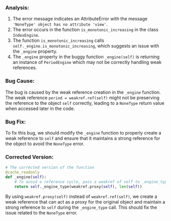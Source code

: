 ### Analysis:
1. The error message indicates an AttributeError with the message `'NoneType' object has no attribute 'view'`.
2. The error occurs in the function `is_monotonic_increasing` in the class `IndexEngine`.
3. The function `is_monotonic_increasing` calls `self._engine.is_monotonic_increasing`, which suggests an issue with the `_engine` property.
4. The `_engine` property in the buggy function `_engine(self)` is returning an instance of `PeriodEngine` which may not be correctly handling weak references.

### Bug Cause:
The bug is caused by the weak reference creation in the `_engine` function. The weak reference `period = weakref.ref(self)` might not be preserving the reference to the object `self` correctly, leading to a `NoneType` return value when accessed later in the code.

### Bug Fix:
To fix this bug, we should modify the `_engine` function to properly create a weak reference to `self` and ensure that it maintains a strong reference for the object to avoid the `NoneType` error.

### Corrected Version:
```python
# The corrected version of the function
@cache_readonly
def _engine(self):
    # To avoid a reference cycle, pass a weakref of self to _engine_type.
    return self._engine_type(weakref.proxy(self), len(self))
```

By using `weakref.proxy(self)` instead of `weakref.ref(self)`, we create a weak reference that can act as a proxy for the original object and maintain a strong reference to `self` during the `_engine_type` call. This should fix the issue related to the `NoneType` error.